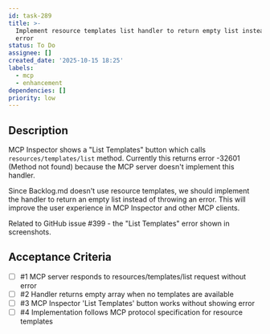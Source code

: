 ```yaml
---
id: task-289
title: >-
  Implement resource templates list handler to return empty list instead of
  error
status: To Do
assignee: []
created_date: '2025-10-15 18:25'
labels:
  - mcp
  - enhancement
dependencies: []
priority: low
---
```


## Description

<!-- SECTION:DESCRIPTION:BEGIN -->
MCP Inspector shows a "List Templates" button which calls `resources/templates/list` method. Currently this returns error -32601 (Method not found) because the MCP server doesn't implement this handler.

Since Backlog.md doesn't use resource templates, we should implement the handler to return an empty list instead of throwing an error. This will improve the user experience in MCP Inspector and other MCP clients.

Related to GitHub issue #399 - the "List Templates" error shown in screenshots.
<!-- SECTION:DESCRIPTION:END -->

## Acceptance Criteria
<!-- AC:BEGIN -->
- [ ] #1 MCP server responds to resources/templates/list request without error
- [ ] #2 Handler returns empty array when no templates are available
- [ ] #3 MCP Inspector 'List Templates' button works without showing error
- [ ] #4 Implementation follows MCP protocol specification for resource templates
<!-- AC:END -->
